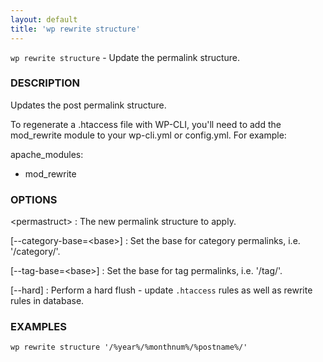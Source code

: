 ```yaml
---
layout: default
title: 'wp rewrite structure'
---
```


`wp rewrite structure` - Update the permalink structure.

### DESCRIPTION

Updates the post permalink structure.

To regenerate a .htaccess file with WP-CLI, you'll need to add the mod_rewrite module
to your wp-cli.yml or config.yml. For example:

apache_modules:
  - mod_rewrite

### OPTIONS

&lt;permastruct&gt;
: The new permalink structure to apply.

[\--category-base=&lt;base&gt;]
: Set the base for category permalinks, i.e. '/category/'.

[\--tag-base=&lt;base&gt;]
: Set the base for tag permalinks, i.e. '/tag/'.

[\--hard]
: Perform a hard flush - update `.htaccess` rules as well as rewrite rules in database.

### EXAMPLES

    wp rewrite structure '/%year%/%monthnum%/%postname%/'

